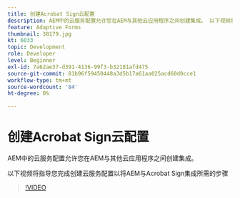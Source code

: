 ```yaml
---
title: 创建Acrobat Sign云配置
description: AEM中的云服务配置允许您在AEM与其他云应用程序之间创建集成。 以下视频将指导您完成创建云服务配置以将AEM与Acrobat Sign集成所需的步骤。
feature: Adaptive Forms
thumbnail: 38179.jpg
kt: 6033
topic: Development
role: Developer
level: Beginner
exl-id: 7a62ae37-d391-4136-99f3-b32181afd475
source-git-commit: 81b96f59450448a3d5b17a61aa025acd60d0cce1
workflow-type: tm+mt
source-wordcount: '84'
ht-degree: 0%

---
```


# 创建Acrobat Sign云配置

AEM中的云服务配置允许您在AEM与其他云应用程序之间创建集成。

以下视频将指导您完成创建云服务配置以将AEM与Acrobat Sign集成所需的步骤

>[!VIDEO](https://video.tv.adobe.com/v/38179/?quality=9&learn=on)
